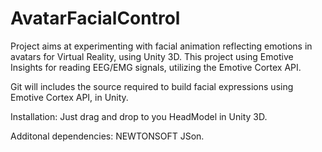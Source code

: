 # AvatarFacialControl
Project aims at experimenting with facial animation reflecting emotions in avatars for Virtual Reality, using Unity 3D. This project using Emotive Insights for reading 
EEG/EMG signals, utilizing the Emotive Cortex API. 

Git will includes the source required to build facial expressions using Emotive Cortex API, in Unity.

Installation:
Just drag and drop to you HeadModel in Unity 3D.

Additonal dependencies:
NEWTONSOFT JSon. 


